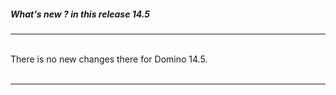 ##### What's new ? in this release 14.5
---

<br>There is no new changes there for Domino 14.5. <br>
<br>


---
